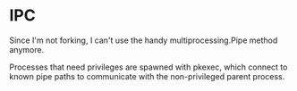# IPC

Since I'm not forking, I can't use the handy multiprocessing.Pipe
method anymore.

Processes that need privileges are spawned with pkexec, which connect to
known pipe paths to communicate with the non-privileged parent process.
